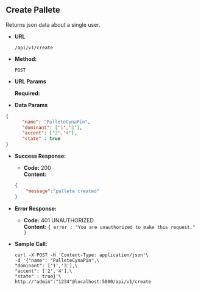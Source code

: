 **Create Pallete**
----
  Returns json data about a single user.

* **URL**

    `/api/v1/create`

* **Method:**

  `POST`
  
*  **URL Params**

   **Required:**
 

* **Data Params**

```json
{
      "name": "PalleteCynaPin",
      "dominant": ['1','3'],
      "accent": ['2','4'],
      "state" : true
}
```

* **Success Response:**

  * **Code:** 200 <br />
    **Content:** 
  ```json
  {
      "message":"pallete created"
  }
  ```
 
* **Error Response:**

  * **Code:** 401 UNAUTHORIZED <br />
    **Content:** `{ error : "You are unauthorized to make this request." }`

* **Sample Call:**

  ```
  curl -X POST -H 'Content-Type: application/json'\
  -d '{"name": "PalleteCynaPin",\
  "dominant": ['1','3'],\
  "accent": ['2','4'],\
  "state" : true}'\
  http://"admin":"1234"@localhost:5000/api/v1/create
  ```